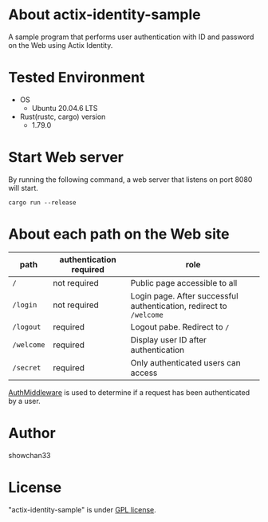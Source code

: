 # About actix-identity-sample

A sample program that performs user authentication with ID and password on the Web using Actix Identity.

# Tested Environment

* OS
    * Ubuntu 20.04.6 LTS
* Rust(rustc, cargo) version
    * 1.79.0

# Start Web server

By running the following command, a web server that listens on port 8080 will start.

```
cargo run --release
```

# About each path on the Web site

| path | authentication required | role |
| --- | --- | --- |
| ``/`` | not required | Public page accessible to all |
| ``/login`` | not required | Login page. After successful authentication, redirect to ``/welcome`` |
| ``/logout`` | required | Logout pabe. Redirect to ``/`` |
| ``/welcome`` | required | Display user ID after authentication |
| ``/secret`` | required | Only authenticated users can access |

[AuthMiddleware](src/middleware.rs) is used to determine if a request has been authenticated by a user.

# Author
 
showchan33

# License
"actix-identity-sample" is under [GPL license](https://www.gnu.org/licenses/licenses.en.html).
